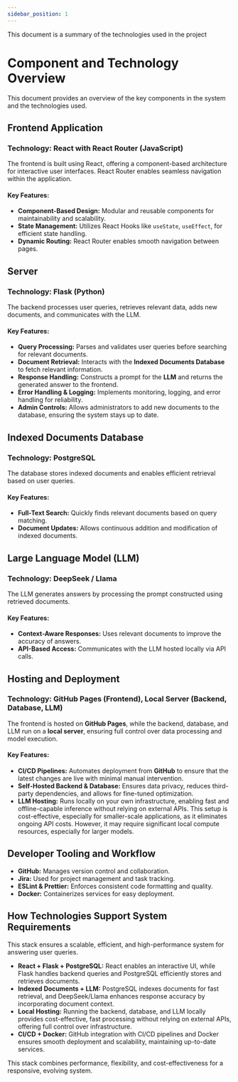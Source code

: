 ```yaml
---
sidebar_position: 1
---
```


This document is a summary of the technologies used in the project

# Component and Technology Overview

This document provides an overview of the key components in the system and the technologies used.
## Frontend Application

### **Technology: React with React Router (JavaScript)**  
The frontend is built using React, offering a component-based architecture for interactive user interfaces. React Router enables seamless navigation within the application.  

#### **Key Features:**
- **Component-Based Design:** Modular and reusable components for maintainability and scalability.  
- **State Management:** Utilizes React Hooks like `useState`, `useEffect`, for efficient state handling.  
- **Dynamic Routing:** React Router enables smooth navigation between pages.  

## Server

### **Technology: Flask (Python)**
The backend processes user queries, retrieves relevant data, adds new documents, and communicates with the LLM.

#### **Key Features:**
- **Query Processing:** Parses and validates user queries before searching for relevant documents.  
- **Document Retrieval:** Interacts with the **Indexed Documents Database** to fetch relevant information.  
- **Response Handling:** Constructs a prompt for the **LLM** and returns the generated answer to the frontend.  
- **Error Handling & Logging:** Implements monitoring, logging, and error handling for reliability.  
- **Admin Controls:** Allows administrators to add new documents to the database, ensuring the system stays up to date.  

## Indexed Documents Database

### **Technology: PostgreSQL**
The database stores indexed documents and enables efficient retrieval based on user queries.  

#### **Key Features:**
- **Full-Text Search:** Quickly finds relevant documents based on query matching.  
- **Document Updates:** Allows continuous addition and modification of indexed documents.  

## Large Language Model (LLM)

### **Technology: DeepSeek / Llama**
The LLM generates answers by processing the prompt constructed using retrieved documents.  

#### **Key Features:**
- **Context-Aware Responses:** Uses relevant documents to improve the accuracy of answers.  
- **API-Based Access:** Communicates with the LLM hosted locally via API calls.  

## Hosting and Deployment

### **Technology: GitHub Pages (Frontend), Local Server (Backend, Database, LLM)**
The frontend is hosted on **GitHub Pages**, while the backend, database, and LLM run on a **local server**, ensuring full control over data processing and model execution.

#### **Key Features:**
- **CI/CD Pipelines:** Automates deployment from **GitHub** to ensure that the latest changes are live with minimal manual intervention.  
- **Self-Hosted Backend & Database:** Ensures data privacy, reduces third-party dependencies, and allows for fine-tuned optimization.  
- **LLM Hosting:** Runs locally on your own infrastructure, enabling fast and offline-capable inference without relying on external APIs. This setup is cost-effective, especially for smaller-scale applications, as it eliminates ongoing API costs. However, it may require significant local compute resources, especially for larger models.  

## Developer Tooling and Workflow

- **GitHub:** Manages version control and collaboration.  
- **Jira:** Used for project management and task tracking.  
- **ESLint & Prettier:** Enforces consistent code formatting and quality.  
- **Docker:** Containerizes services for easy deployment.  

## How Technologies Support System Requirements

This stack ensures a scalable, efficient, and high-performance system for answering user queries.

- **React + Flask + PostgreSQL:** React enables an interactive UI, while Flask handles backend queries and PostgreSQL efficiently stores and retrieves documents.
- **Indexed Documents + LLM:** PostgreSQL indexes documents for fast retrieval, and DeepSeek/Llama enhances response accuracy by incorporating document context.
- **Local Hosting:** Running the backend, database, and LLM locally provides cost-effective, fast processing without relying on external APIs, offering full control over infrastructure.
- **CI/CD + Docker:** GitHub integration with CI/CD pipelines and Docker ensures smooth deployment and scalability, maintaining up-to-date services.

This stack combines performance, flexibility, and cost-effectiveness for a responsive, evolving system.
